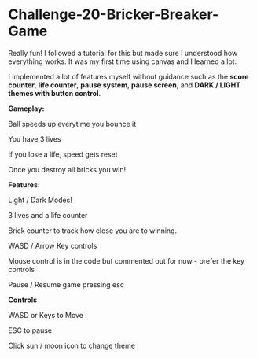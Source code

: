 # Challenge-20-Bricker-Breaker-Game
Really fun! I followed a tutorial for this but made sure I understood how everything works. It was my first time using canvas and I learned a lot.

I implemented a lot of features myself without guidance such as the **score counter**, **life counter**, **pause system**, **pause screen**, and **DARK / LIGHT themes with button control**.

**Gameplay:**

Ball speeds up everytime you bounce it

You have 3 lives

If you lose a life, speed gets reset

Once you destroy all bricks you win!

**Features:**

Light / Dark Modes!

3 lives and a life counter

Brick counter to track how close you are to winning.

WASD / Arrow Key controls

Mouse control is in the code but commented out for now - prefer the key controls

Pause / Resume game pressing esc

**Controls**

WASD or Keys to Move

ESC to pause

Click sun / moon icon to change theme





